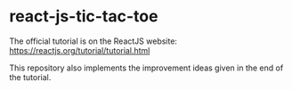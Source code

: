 # react-js-tic-tac-toe
The official tutorial is on the ReactJS website: https://reactjs.org/tutorial/tutorial.html

This repository also implements the improvement ideas given in the end of the tutorial.

